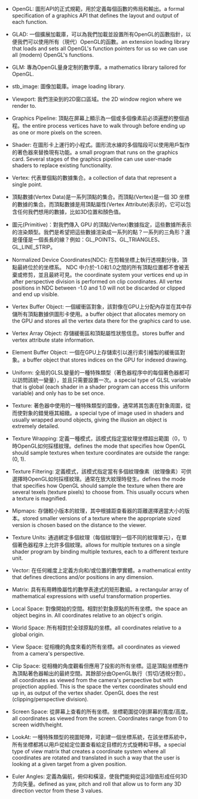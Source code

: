 * OpenGL: 圖形API的正式規範，用於定義每個函數的佈局和輸出。a formal specification of a graphics API that defines the layout and output of each function.
* GLAD: 一個擴展加載庫，可以為我們加載並設置所有OpenGL的函數指針，以便我們可以使用所有（現代）OpenGL的函數。an extension loading library that loads and sets all OpenGL's function pointers for us so we can use all (modern) OpenGL's functions.
* GLM: 專為OpenGL量身定制的數學庫。a mathematics library tailored for OpenGL.
* stb_image: 圖像加載庫。image loading library.

* Viewport: 我們渲染到的2D窗口區域。the 2D window region where we render to.
* Graphics Pipeline: 頂點在屏幕上顯示為一個或多個像素前必須遍歷的整個過程。the entire process vertices have to walk through before ending up as one or more pixels on the screen.
* Shader: 在圖形卡上運行的小程式。圖形流水線的多個階段可以使用用戶製作的著色器來替換現有功能。a small program that runs on the graphics card. Several stages of the graphics pipeline can use user-made shaders to replace existing functionality.
* Vertex: 代表單個點的數據集合。a collection of data that represent a single point.
* 頂點數據(Vertex Data)是一系列頂點的集合。而頂點(Vertex)是一個 3D 坐標的數據的集合。而頂點數據是用頂點屬性(Vertex Attribute)表示的，它可以包含任何我們想用的數據，比如3D位置和顏色值。
* 圖元(Primitive)：對我們傳入 GPU 的頂點(Vertex)數據指定，這些數據所表示的渲染類型。我們是希望把這些數據渲染成一系列的點？一系列的三角形？還是僅僅是一個長長的線？例如：GL_POINTS、GL_TRIANGLES、GL_LINE_STRIP。
* Normalized Device Coordinates(NDC): 在剪輯坐標上執行透視劃分後，頂點最終位於的坐標系。 NDC 中介於-1.0和1.0之間的所有頂點位置都不會被丟棄或修剪，並且最終可見。the coordinate system your vertices end up in after perspective division is performed on clip coordinates. All vertex positions in NDC between -1.0 and 1.0 will not be discarded or clipped and end up visible.
* Vertex Buffer Object: 一個緩衝區對象，該對像在GPU上分配內存並在其中存儲所有頂點數據供圖形卡使用。a buffer object that allocates memory on the GPU and stores all the vertex data there for the graphics card to use.
* Vertex Array Object: 存儲緩衝區和頂點屬性狀態信息。stores buffer and vertex attribute state information.
* Element Buffer Object: 一個在GPU上存儲索引以進行索引繪製的緩衝區對象。a buffer object that stores indices on the GPU for indexed drawing.
* Uniform: 全局的GLSL變量的一種特殊類型（著色器程序中的每個著色器都可以訪問該統一變量），並且只需要設置一次。a special type of GLSL variable that is global (each shader in a shader program can access this uniform variable) and only has to be set once.
* Texture: 著色器中使用的一種特殊類型的圖像，通常將其包裹在對象周圍，從而使對象的錯覺極其細緻。a special type of image used in shaders and usually wrapped around objects, giving the illusion an object is extremely detailed.
* Texture Wrapping: 定義一種模式，該模式指定當紋理坐標超出範圍（0，1）時OpenGL如何採樣紋理。defines the mode that specifies how OpenGL should sample textures when texture coordinates are outside the range: (0, 1).
* Texture Filtering: 定義模式，該模式指定當有多個紋理像素（紋理像素）可供選擇時OpenGL如何採樣紋理。通常在放大紋理時發生。defines the mode that specifies how OpenGL should sample the texture when there are several texels (texture pixels) to choose from. This usually occurs when a texture is magnified.
* Mipmaps: 存儲較小版本的紋理，其中根據距查看器的距離選擇適當大小的版本。stored smaller versions of a texture where the appropriate sized version is chosen based on the distance to the viewer.
* Texture Units: 通過綁定多個紋理（每個紋理到一個不同的紋理單元），在單個著色器程序上允許多個紋理。allows for multiple textures on a single shader program by binding multiple textures, each to a different texture unit.
* Vector: 在任何維度上定義方向和/或位置的數學實體。a mathematical entity that defines directions and/or positions in any dimension.
* Matrix: 具有有用轉換屬性的數學表達式的矩形數組。a rectangular array of mathematical expressions with useful transformation properties.
* Local Space: 對像開始的空間。相對於對象原點的所有坐標。the space an object begins in. All coordinates relative to an object's origin.
* World Space: 所有相對於全球原點的坐標。all coordinates relative to a global origin.
* View Space: 從相機的角度來看的所有坐標。all coordinates as viewed from a camera's perspective.
* Clip Space: 從相機的角度觀看但應用了投影的所有坐標。這是頂點坐標應作為頂點著色器輸出的最終空間。其餘部分由OpenGL執行（剪切/透視分割）。all coordinates as viewed from the camera's perspective but with projection applied. This is the space the vertex coordinates should end up in, as output of the vertex shader. OpenGL does the rest (clipping/perspective division).
* Screen Space: 從屏幕上查看的所有坐標。坐標範圍從0到屏幕的寬度/高度。all coordinates as viewed from the screen. Coordinates range from 0 to screen width/height.
* LookAt: 一種特殊類型的視圖矩陣，可創建一個坐標系統，在該坐標系統中，所有坐標都將以用戶從給定位置查看給定目標的方式旋轉和平移。a special type of view matrix that creates a coordinate system where all coordinates are rotated and translated in such a way that the user is looking at a given target from a given position.
* Euler Angles: 定義為偏航，俯仰和橫滾，使我們能夠從這3個值形成任何3D方向矢量。defined as yaw, pitch and roll that allow us to form any 3D direction vector from these 3 values.
